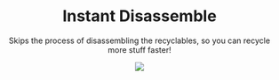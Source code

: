 <h1 align="center">Instant Disassemble</h1>

<p align="center">
  Skips the process of disassembling the recyclables, so you can recycle more stuff faster!
</p>

<div align="center">
    <a href="https://www.nexusmods.com/iamfuture/mods/2">
        <img src="https://img.shields.io/badge/Nexus%20Mods-Instant Disassemble-d98f40?logo=nexus-mods">
    </a>
</div>


